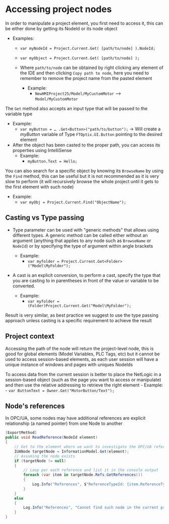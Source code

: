 # Accessing project nodes

In order to manipulate a project element, you first need to access it, this can be either done by getting its NodeId or its node object

- Examples:
    - `var myNodeId = Project.Current.Get( [path/to/node] ).NodeId;`
    - `var myObject = Project.Current.Get( [path/to/node] );`

    - Where `path/to/node` can be obtained by right clicking any element of the IDE and then clicking `Copy path to node`, here you need to remember to remove the project name from the pasted element
        - Example:
            - `NewHMIProject25/Model/MyCustomMotor` --> `Model/MyCustomMotor`

The `Get` method also accepts an input type that will be passed to the variable type
- Example:
    - `var myButton = … .Get<Button>("path/to/button");` -> Will create a _myButton_ variable of Type `FTOptix.UI.Button` pointing to the desired element
- After the object has been casted to the proper path, you can access its properties using IntelliSense
    - Example:
        - `myButton.Text = Hello;`

You can also search for a specific object by knowing its `BrowseName` by using the `Find` method, this can be useful but it is not recommended as it is very slow to perform (it will recursively browse the whole project until it gets to the first element with such node)
- Example:
    - `var myObj = Project.Current.Find("ObjectName");`

## Casting vs Type passing

- Type parameter can be used with "generic methods" that allows using different types. A generic method can be called either without an argument (anything that applies to any node such as `BrowseName` or `NodeId`) or by specifying the type of argument within angle brackets
    - Example:
        - `var myfolder = Project.Current.Get<Folder>("Model\MyFolder");`

- A cast is an explicit conversion, to perform a cast, specify the type that you are casting to in parentheses in front of the value or variable to be converted.
    - Example:
        - `var myfolder = (Folder)Project.Current.Get("Model\MyFolder");`

Result is very similar, as best practice we suggest to use the type passing approach unless casting is a specific requirement to achieve the result

## Project context

Accessing the path of the node will return the project-level node, this is good for global elements (Model Variables, PLC Tags, etc) but it cannot be used to access session-based elements, as each user session will have a unique instance of windows and pages with uniques NodeIds

To access data from the current session is better to place the NetLogic in a session-based object (such as the page you want to access or manipulate) and then use the relative addressing to retrieve the right element
    - Example:
        - `var ButtonText = Owner.Get("MotorButton/Text");`

## Node's references

In OPC/UA, some nodes may have additional references are explicit relationship (a named pointer) from one Node to another

```csharp
[ExportMethod]
public void ReadReference(NodeId element)
{
    // Get to the element where we want to investigate the OPC/UA references
    IUANode targetNode = InformationModel.Get(element);
    // Assuming the node exists
    if (targetNode != null)
    {
        // Loop per each reference and list it in the console output
        foreach (var item in targetNode.Refs.GetReferences())
        {
            Log.Info("References", $"ReferenceTypeId: {item.ReferenceTypeId}, TargetNodeId: {item.TargetNodeId}, TargetNode: {item.TargetNode.BrowseName}");
        }
    }
    else
    {
        Log.Info("References", "Cannot find such node in the current project");
    }
}
```
